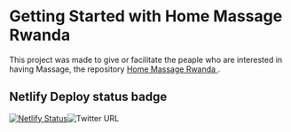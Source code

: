 # Getting Started with Home Massage Rwanda

This project was made to give or facilitate the peaple who are interested in having Massage, the repository [Home Massage Rwanda ](https://github.com/ElissaDesign/React-HomeMassage).

## Netlify Deploy status badge

[![Netlify Status](https://api.netlify.com/api/v1/badges/45b67b42-d69d-4c5c-affd-46acc23421ce/deploy-status)](https://app.netlify.com/sites/indevelopmentsite/deploys)![Twitter URL](https://img.shields.io/twitter/url?style=social&url=https%3A%2F%2Ftwitter.com%2Felissadesigner)

